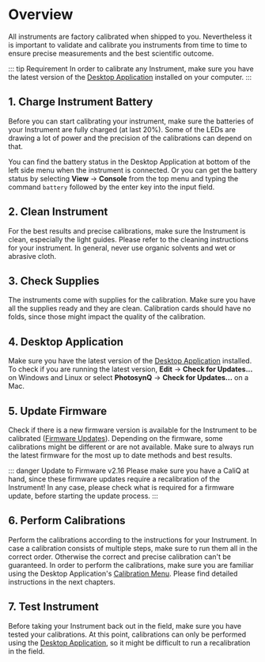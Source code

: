 # Overview

All instruments are factory calibrated when shipped to you. Nevertheless it is important to validate and calibrate you instruments from time to time to ensure precise measurements and the best scientific outcome.

::: tip Requirement
In order to calibrate any Instrument, make sure you have the latest version of the [Desktop Application](../desktop-application/general.md) installed on your computer.
:::

## 1. Charge Instrument Battery

Before you can start calibrating your instrument, make sure the batteries of your Instrument are fully charged (at last 20%). Some of the LEDs are drawing a lot of power and the precision of the calibrations can depend on that.

You can find the battery status <i class="fa fa-battery-full"></i> in the Desktop Application at bottom of the left side menu when the instrument is connected. Or you can get the battery status by selecting **View** → **Console** from the top menu and typing the command `battery` followed by the enter key into the input field.

## 2. Clean Instrument

For the best results and precise calibrations, make sure the Instrument is clean, especially the light guides. Please refer to the cleaning instructions for your instrument. In general, never use organic solvents and wet or abrasive cloth.

## 3. Check Supplies

The instruments come with supplies for the calibration. Make sure you have all the supplies ready and they are clean. Calibration cards should have no folds, since those might impact the quality of the calibration.

## 4. Desktop Application

Make sure you have the latest version of the [Desktop Application](../desktop-application/general.md) installed. To check if you are running the latest version, **Edit** → **Check for Updates...** on Windows and Linux or select **PhotosynQ** → **Check for Updates...** on a Mac.

## 5. Update Firmware

Check if there is a new firmware version is available for the Instrument to be calibrated ([Firmware Updates](../instruments/firmware-updates.md)). Depending on the firmware, some calibrations might be different or are not available. Make sure to always run the latest firmware for the most up to date methods and best results.

::: danger Update to Firmware v2.16
Please make sure you have a CaliQ at hand, since these firmware updates require a recalibration of the Instrument! In any case, please check what is required for a firmware update, before starting the update process.
:::

## 6. Perform Calibrations

Perform the calibrations according to the instructions for your Instrument. In case a calibration consists of multiple steps, make sure to run them all in the correct order. Otherwise the correct and precise calibration can't be guaranteed. In order to perform the calibrations, make sure you are familiar using the Desktop Application's [Calibration Menu](../instruments/instrument-calibrations.md). Please find detailed instructions in the next chapters.

## 7. Test Instrument

Before taking your Instrument back out in the field, make sure you have tested your calibrations. At this point, calibrations can only be performed using the [Desktop Application](../desktop-application/general.md), so it might be difficult to run a recalibration in the field.
